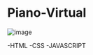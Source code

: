 # Piano-Virtual

![image](https://github.com/YanGabrielton/Piano-Virtual/assets/143667301/bfd6302c-2f8a-4d80-bb70-107fb31060c7)

-HTML
-CSS
-JAVASCRIPT
